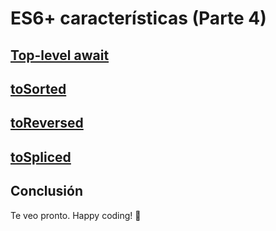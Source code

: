 # ES6+ características (Parte 4)

## [Top-level await](https://github.com/tc39/proposal-top-level-await)

## [toSorted](https://developer.mozilla.org/en-US/docs/Web/JavaScript/Reference/Global_Objects/Array/toSorted)

## [toReversed](https://developer.mozilla.org/en-US/docs/Web/JavaScript/Reference/Global_Objects/Array/toReversed)

## [toSpliced](https://developer.mozilla.org/en-US/docs/Web/JavaScript/Reference/Global_Objects/Array/toSpliced)

## Conclusión

Te veo pronto. Happy coding! 🥸

<Disqus />
